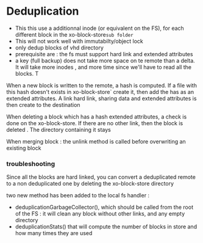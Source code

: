 # Deduplication

- This this use a additionnal inode (or equivalent on the FS), for each different block in the xo-block-store`sub folder`
- This will not work well with immutabilty/object lock
- only dedup blocks of vhd directory
- prerequisite are : the fs must support hard link and extended attributes
- a key (full backup) does not take more space on te remote than a delta. It will take more inodes , and more time since we'll have to read all the blocks. T

When a new block is written to the remote, a hash is computed. If a file with this hash doesn't exists in xo-block-store` create it, then add the has as an extended attributes.
A link hard link, sharing data and extended attributes is then create to the destination

When deleting a block which has a hash extended attributes, a check is done on the xo-block-store. If there are no other link, then the block is deleted . The directory containing it stays

When merging block : the unlink method is called before overwriting an existing block

### troubleshooting

Since all the blocks are hard linked, you can convert a deduplicated remote to a non deduplicated one by deleting the xo-block-store directory

two new method has been added to the local fs handler :

- deduplicationGarbageCollector(), which should be called from the root of the FS : it will clean any block without other links, and any empty directory
- deduplicationStats() that will compute the number of blocks in store and how many times they are used
